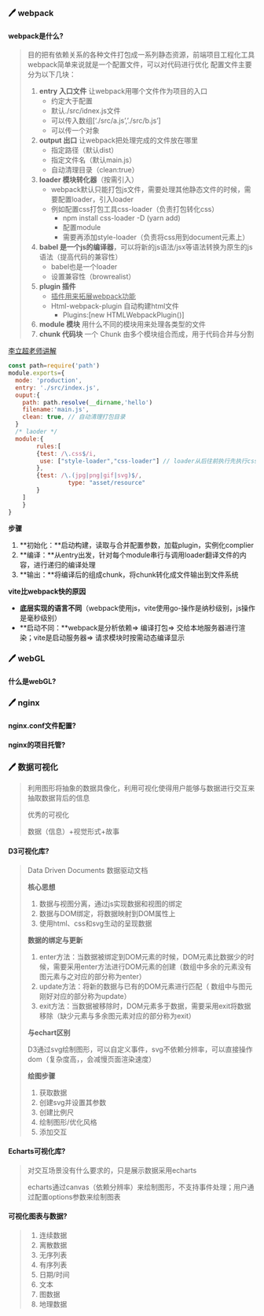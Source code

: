### :pen: webpack

#### webpack是什么?

> 目的把有依赖关系的各种文件打包成一系列静态资源，前端项目工程化工具
> webpack简单来说就是一个配置文件，可以对代码进行优化
> 配置文件主要分为以下几块：
>
> 1. **entry 入口文件** 让webpack用哪个文件作为项目的入口
>    + 约定大于配置
>    + 默认./src/idnex.js文件
>    + 可以传入数组[‘./src/a.js’,’./src/b.js’]
>    + 可以传一个对象
> 2. **output 出口** 让webpack把处理完成的文件放在哪里
>    + 指定路径（默认dist）
>    + 指定文件名（默认main.js）
>    + 自动清理目录（clean:true）
> 3. **loader 模块转化器**（按需引入）
>    + webpack默认只能打包js文件，需要处理其他静态文件的时候，需要配置loader，引入loader
>    + 例如配置css打包工具css-loader（负责打包转化css）
>      + npm install css-loader -D (yarn add)
>      + 配置module
>      + 需要再添加style-loader（负责将css用到document元素上）
> 4. **babel 是一个js的编译器**，可以将新的js语法/jsx等语法转换为原生的js语法（提高代码的兼容性）
>    + babel也是一个loader
>    + 设置兼容性（browrealist）
> 5. **plugin 插件** 
>    + <u>插件用来拓展webpack功能</u>
>    + Html-webpack-plugin 自动构建html文件
>      + Plugins:[new HTMLWebpackPlugin()]
> 6. **module 模块** 用什么不同的模块用来处理各类型的文件
> 7. **chunk 代码块** 一个 Chunk 由多个模块组合而成，用于代码合并与分割

[李立超老师讲解](https://www.bilibili.com/video/BV1Kd4y147gg/?p=2&spm_id_from=pageDriver&vd_source=084728306193898208d80f40ece2975b)

```js
const path=require('path')
module.exports={
  mode: 'production',
  entry: './src/index.js',
  ouput:{
    path: path.resolve(__dirname,'hello')
    filename:'main.js',
    clean: true, // 自动清理打包目录
  }
  /* laoder */
  module:{
		rules:[
        {test: /\.css$/i,
         use: ["style-loader","css-loader"] // loader从后往前执行先执行css-loader，style-loader
        },
        {test: /\.(jpg|png|gif|svg)$/,
				 type: "asset/resource"       
        }
  	]  
	}
}
```

**步骤**

1. **初始化：**启动构建，读取与合并配置参数，加载plugin，实例化complier
2. **编译：**从entry出发，针对每个module串行与调用loader翻译文件的内容，进行递归的编译处理
3. **输出：**将编译后的组成chunk，将chunk转化成文件输出到文件系统

**vite比webpack快的原因**

+ **底层实现的语言不同**（webpack使用js，vite使用go-操作是纳秒级别，js操作是毫秒级别）
+ **启动不同：**webpack是分析依赖=> 编译打包=> 交给本地服务器进行渲染；vite是启动服务器=> 请求模块时按需动态编译显示

### :pen: webGL

#### 什么是webGL?



### :pen: nginx

#### nginx.conf文件配置?

#### nginx的项目托管?



### :pen: 数据可视化

> 利用图形将抽象的数据具像化，利用可视化使得用户能够与数据进行交互来抽取数据背后的信息
>
> 优秀的可视化
>
> 数据（信息）+视觉形式+故事

#### D3可视化库?

> Data Driven Documents 数据驱动文档
>
> **核心思想**
>
> 1. 数据与视图分离，通过js实现数据和视图的绑定
> 2. 数据与DOM绑定，将数据映射到DOM属性上
> 3. 使用html、css和svg生动的呈现数据
>
> **数据的绑定与更新**
>
> 1. enter方法：当数据被绑定到DOM元素的时候，DOM元素比数据少的时候，需要采用enter方法进行DOM元素的创建（数组中多余的元素没有图元素与之对应的部分称为enter）
> 2. update方法：将新的数据与已有的DOM元素进行匹配（ 数组中与图元刚好对应的部分称为update）
> 3. exit方法：当数据被移除时，DOM元素多于数据，需要采用exit将数据移除（缺少元素与多余图元素对应的部分称为exit）
>
> **与echart区别**
>
> D3通过svg绘制图形，可以自定义事件，svg不依赖分辨率，可以直接操作dom（复杂度高，，会减慢页面渲染速度）
>
> **绘图步骤**
>
> 1. 获取数据
> 2. 创建svg并设置其参数
> 3. 创建比例尺
> 4. 绘制图形/优化风格
> 5. 添加交互

#### Echarts可视化库?

> 对交互场景没有什么要求的，只是展示数据采用echarts
>
> echarts通过canvas（依赖分辨率）来绘制图形，不支持事件处理；用户通过配置options参数来绘制图表

#### 可视化图表与数据?

> 1. 连续数据
> 2. 离散数据
> 3. 无序列表
> 4. 有序列表
> 5. 日期/时间
> 6. 文本
> 7. 图数据
> 8. 地理数据

